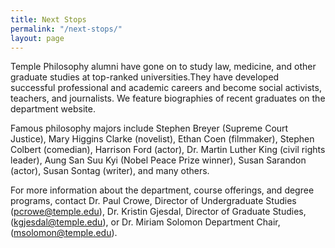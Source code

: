 ```yaml
---
title: Next Stops
permalink: "/next-stops/"
layout: page
---
```


Temple Philosophy alumni have gone on to study law, medicine, and other graduate studies at  top-ranked universities.They have developed successful professional and academic careers and become social activists, teachers, and journalists. We feature biographies of recent graduates on the department website.

Famous philosophy majors include Stephen Breyer (Supreme Court Justice), Mary Higgins Clarke (novelist), Ethan Coen (filmmaker), Stephen Colbert (comedian), Harrison Ford (actor), Dr. Martin  Luther King (civil rights leader), Aung San Suu Kyi (Nobel Peace Prize winner), Susan Sarandon  (actor), Susan Sontag (writer), and many others.

For more information about the department, course offerings, and degree programs, contact Dr. Paul Crowe, Director of Undergraduate Studies (pcrowe@temple.edu), Dr. Kristin Gjesdal, Director of Graduate Studies, (kgjesdal@temple.edu), or Dr. Miriam Solomon Department Chair, (msolomon@temple.edu).
